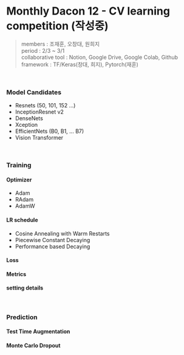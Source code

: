 # Monthly Dacon 12 - CV learning competition (작성중)
> members : 조재훈, 오창대, 원희지 <br/>
period : 2/3 ~ 3/1 <br/>
collaborative tool : Notion, Google Drive, Google Colab, Github <br/>
framework : TF/Keras(창대, 희지), Pytorch(재훈)

<br/>

### Model Candidates
* Resnets (50, 101, 152 ...)    
* InceptionResnet v2
* DenseNets
* Xception
* EfficientNets (B0, B1, ... B7)
* Vision Transformer

<br/>

### Training
#### Optimizer
- Adam
- RAdam
- AdamW
#### LR schedule
- Cosine Annealing with Warm Restarts
- Piecewise Constant Decaying
- Performance based Decaying
#### Loss
#### Metrics
#### setting details

<br/>

### Prediction
#### Test Time Augmentation
#### Monte Carlo Dropout

